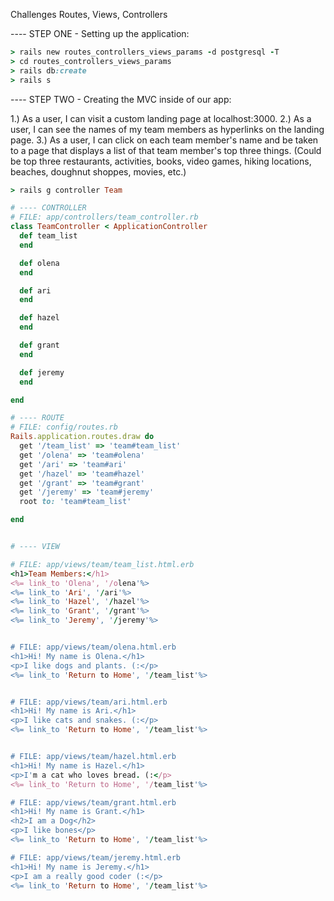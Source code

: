 Challenges
Routes, Views, Controllers

---- STEP ONE - Setting up the application:

```ruby
> rails new routes_controllers_views_params -d postgresql -T
> cd routes_controllers_views_params
> rails db:create
> rails s
```

---- STEP TWO - Creating the MVC inside of our app:

1.) As a user, I can visit a custom landing page at localhost:3000.
2.) As a user, I can see the names of my team members as hyperlinks on the landing page.
3.) As a user, I can click on each team member's name and be taken to a page that displays a list of that team member's top three things. (Could be top three restaurants, activities, books, video games, hiking locations, beaches, doughnut shoppes, movies, etc.)

```ruby
> rails g controller Team

# ---- CONTROLLER
# FILE: app/controllers/team_controller.rb
class TeamController < ApplicationController
  def team_list
  end

  def olena
  end

  def ari
  end

  def hazel
  end

  def grant
  end

  def jeremy
  end

end

# ---- ROUTE
# FILE: config/routes.rb
Rails.application.routes.draw do
  get '/team_list' => 'team#team_list'
  get '/olena' => 'team#olena'
  get '/ari' => 'team#ari'
  get '/hazel' => 'team#hazel'
  get '/grant' => 'team#grant'
  get '/jeremy' => 'team#jeremy'
  root to: 'team#team_list'

end


# ---- VIEW

# FILE: app/views/team/team_list.html.erb
<h1>Team Members:</h1>
<%= link_to 'Olena', '/olena'%>
<%= link_to 'Ari', '/ari'%>
<%= link_to 'Hazel', '/hazel'%>
<%= link_to 'Grant', '/grant'%>
<%= link_to 'Jeremy', '/jeremy'%>


# FILE: app/views/team/olena.html.erb
<h1>Hi! My name is Olena.</h1>
<p>I like dogs and plants. (:</p>
<%= link_to 'Return to Home', '/team_list'%>


# FILE: app/views/team/ari.html.erb
<h1>Hi! My name is Ari.</h1>
<p>I like cats and snakes. (:</p>
<%= link_to 'Return to Home', '/team_list'%>


# FILE: app/views/team/hazel.html.erb
<h1>Hi! My name is Hazel.</h1>
<p>I'm a cat who loves bread. (:</p>
<%= link_to 'Return to Home', '/team_list'%>

# FILE: app/views/team/grant.html.erb
<h1>Hi! My name is Grant.</h1>
<h2>I am a Dog</h2>
<p>I like bones</p>
<%= link_to 'Return to Home', '/team_list'%>

# FILE: app/views/team/jeremy.html.erb
<h1>Hi! My name is Jeremy.</h1>
<p>I am a really good coder (:</p>
<%= link_to 'Return to Home', '/team_list'%>
```
